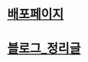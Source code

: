 # [배포페이지](https://react-challenge-task2-mpatospa.vercel.app/)

# [블로그\_정리글](https://codingpracticenote.tistory.com/314)
